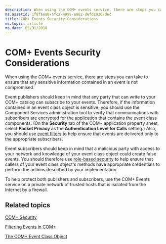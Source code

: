 ```yaml
---
description: When using the COM+ events service, there are steps you can take to ensure that any sensitive information contained in an event is not compromised.
ms.assetid: 1f8faea0-afc2-4999-a962-d6fd10307d6c
title: COM+ Events Security Considerations
ms.topic: article
ms.date: 05/31/2018
---
```


# COM+ Events Security Considerations

When using the COM+ events service, there are steps you can take to ensure that any sensitive information contained in an event is not compromised.

Event publishers should keep in mind that any party that can write to your COM+ catalog can subscribe to your events. Therefore, if the information contained in an event class object is sensitive, you should use the Component Services administration tool to verify that communications with subscribers are encrypted for the application that contains the event class components. (On the **Security** tab of the COM+ application property sheet, select **Packet Privacy** as the **Authentication Level for Calls** setting.) Also, you should use [event filters](filtering-events-in-com-.md) to help ensure that events are delivered only to the appropriate subscribers.

Event subscribers should keep in mind that a malicious party with access to your network and knowledge of your event class object could create false events. You should therefore use [role-based security](role-based-security-administration.md) to help ensure that callers of your event class object's methods have appropriate credentials to perform the actions described by your implementation.

To help protect both publishers and subscribers, use the COM+ Events service on a private network of trusted hosts that is isolated from the Internet by a firewall.

## Related topics

<dl> <dt>

[COM+ Security](com--security.md)
</dt> <dt>

[Filtering Events in COM+](filtering-events-in-com-.md)
</dt> <dt>

[The COM+ Event Class Object](the-com--event-class-object.md)
</dt> </dl>

 

 



